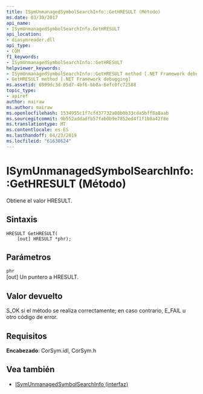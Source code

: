 ```yaml
---
title: ISymUnmanagedSymbolSearchInfo::GetHRESULT (Método)
ms.date: 03/30/2017
api_name:
- ISymUnmanagedSymbolSearchInfo.GetHRESULT
api_location:
- diasymreader.dll
api_type:
- COM
f1_keywords:
- ISymUnmanagedSymbolSearchInfo::GetHRESULT
helpviewer_keywords:
- ISymUnmanagedSymbolSearchInfo::GetHRESULT method [.NET Framework debugging]
- GetHRESULT method [.NET Framework debugging]
ms.assetid: 6999dc3d-65d7-4bf6-bb0a-6efc0fc72588
topic_type:
- apiref
author: mairaw
ms.author: mairaw
ms.openlocfilehash: 1534955c1f7cfd37732a08b0b33cda5bff8a8aab
ms.sourcegitcommit: 9b552addadfb57fab0b9e7852ed4f1f1b8a42f8e
ms.translationtype: MT
ms.contentlocale: es-ES
ms.lasthandoff: 04/23/2019
ms.locfileid: "61638624"
---
```

# <a name="isymunmanagedsymbolsearchinfogethresult-method"></a>ISymUnmanagedSymbolSearchInfo::GetHRESULT (Método)
Obtiene el valor HRESULT.  
  
## <a name="syntax"></a>Sintaxis  
  
```  
HRESULT GetHRESULT(  
    [out] HRESULT *phr);  
```  
  
## <a name="parameters"></a>Parámetros  
 `phr`  
 [out] Un puntero a HRESULT.  
  
## <a name="return-value"></a>Valor devuelto  
 S_OK si el método se realiza correctamente; en caso contrario, E_FAIL u otro código de error.  
  
## <a name="requirements"></a>Requisitos  
 **Encabezado**: CorSym.idl, CorSym.h  
  
## <a name="see-also"></a>Vea también

- [ISymUnmanagedSymbolSearchInfo (interfaz)](../../../../docs/framework/unmanaged-api/diagnostics/isymunmanagedsymbolsearchinfo-interface.md)
